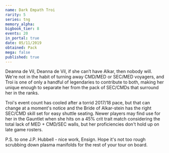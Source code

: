 ```yaml
---
name: Dark Empath Troi
rarity: 5
series: tng
memory_alpha:
bigbook_tier: 8
events: 20
in_portal: true
date: 05/11/2019
obtained: Pack
mega: false
published: true
---
```


Deanna de Vil, Deanna de Vil, if she can’t have Alkar, then nobody will. We're not in the habit of turning away CMD/MED or SEC/MED voyagers, and Troi is one of only a handful of legendaries to contribute to both, making her unique enough to separate her from the pack of SEC/CMDs that surround her in the ranks. 

Troi's event count has cooled after a torrid 2017/18 pace, but that can change at a moment's notice and the Bride of Alkar-stein has the right SEC/CMD skill set for easy shuttle seating. Newer players may find use for her in the Gauntlet when she hits on a 45% crit trait match considering the total lack of MED + CMD/SEC walls, but her proficiencies don't hold up on late game rosters.

P.S. to one J.P. Hubbell - nice work, Ensign. Hope it's not too rough scrubbing down plasma manifolds for the rest of your tour on board.
